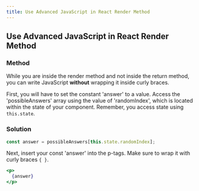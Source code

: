 ```yaml
---
title: Use Advanced JavaScript in React Render Method
---
```

## Use Advanced JavaScript in React Render Method

### Method
While you are inside the render method and not inside the return method, you can write JavaScript **without** wrapping it inside curly braces.

First, you will have to set the constant 'answer' to a value. Access the 'possibleAnswers' array using the value of 'randomIndex', which is located within the state of your component. Remember, you access state using `this.state`.

### Solution
```js
const answer = possibleAnswers[this.state.randomIndex];
```

Next, insert your const 'answer' into the p-tags. Make sure to wrap it with curly braces `{ }`.
```jsx
<p>
  {answer}          
</p>
```

